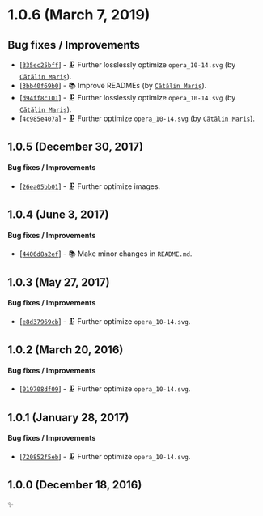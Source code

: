 # 1.0.6 (March 7, 2019)

## Bug fixes / Improvements

* [[`335ec25bff`](https://github.com/alrra/browser-logos/commit/335ec25bff01bd5ff09e6385be86a468119eee04)] - 🗜️ Further losslessly optimize `opera_10-14.svg` (by [`Cătălin Mariș`](https://github.com/alrra)).
* [[`3bb40f69b0`](https://github.com/alrra/browser-logos/commit/3bb40f69b0cce0795655e43d42f802b8f9393cc0)] - 📚 Improve READMEs (by [`Cătălin Mariș`](https://github.com/alrra)).
* [[`d94ff8c101`](https://github.com/alrra/browser-logos/commit/d94ff8c101796993fd862e0eb0a7499d07646117)] - 🗜️ Further losslessly optimize `opera_10-14.svg` (by [`Cătălin Mariș`](https://github.com/alrra)).
* [[`4c985e407a`](https://github.com/alrra/browser-logos/commit/4c985e407a7af20ca947184f94739c8a7feac845)] - 🗜️ Further optimize `opera_10-14.svg` (by [`Cătălin Mariș`](https://github.com/alrra)).


## 1.0.5 (December 30, 2017)

#### Bug fixes / Improvements

* [[`26ea05bb01`](https://github.com/alrra/browser-logos/commit/26ea05bb012377c3306c511294be0fcb655aaa6b)] - 🗜 Further optimize images.


## 1.0.4 (June 3, 2017)

#### Bug fixes / Improvements

* [[`4406d8a2ef`](https://github.com/alrra/browser-logos/commit/4406d8a2ef0f9cf1fd91cf1c9b438b2096a51bba)] - 📚 Make minor changes in `README.md`.


## 1.0.3 (May 27, 2017)

#### Bug fixes / Improvements

* [[`e8d37969cb`](https://github.com/alrra/browser-logos/commit/e8d37969cb7f8a30f59f85805efaf89a0141cc28)] - 🗜 Further optimize `opera_10-14.svg`.


## 1.0.2 (March 20, 2016)

#### Bug fixes / Improvements

* [[`019708df09`](https://github.com/alrra/browser-logos/commit/019708df092f51d495925ceab564e3203bf2a29d)] - 🗜 Further optimize `opera_10-14.svg`.


## 1.0.1 (January 28, 2017)

#### Bug fixes / Improvements

* [[`720852f5eb`](https://github.com/alrra/browser-logos/commit/720852f5ebbec30156474e7f7b8b58df32207440)] - 🗜 Further optimize `opera_10-14.svg`.


## 1.0.0 (December 18, 2016)

✨
